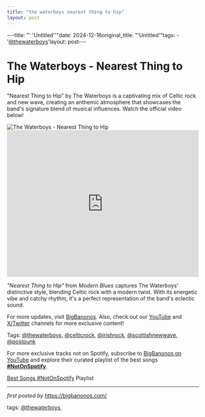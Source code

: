 ```yaml
---
title: "the waterboys nearest thing to hip"
layout: post
---
```

---title: "' 'Untitled''"date: 2024-12-16original_title: "'Untitled'"tags:  - '[@thewaterboys](/tags/thewaterboys/)'layout: post---<!-- Title of the Post --><h1 >The Waterboys - Nearest Thing to Hip</h1> <!-- Introductory Text --><p >"Nearest Thing to Hip" by The Waterboys is a captivating mix of Celtic rock and new wave, creating an anthemic atmosphere that showcases the band's signature blend of musical influences. Watch the official video below!</p> <!-- Featured Image --><div > <img src="https://i.scdn.co/image/ab67616d0000b273ef75eb89905d3af790ed2578" alt="The Waterboys - Nearest Thing to Hip" /></div> <!-- YouTube Video Embed --><div > <iframe width="100%" height="385" src="https://www.youtube.com/embed/MDqVBKp5BfQ" title="The Waterboys - Nearest Thing To Hip" frameborder="0" allow="accelerometer; autoplay; clipboard-write; encrypted-media; gyroscope; picture-in-picture; web-share" referrerpolicy="strict-origin-when-cross-origin" allowfullscreen></iframe></div> <!-- Song Information --><div > <p><em>"Nearest Thing to Hip"</em> from *Modern Blues* captures The Waterboys' distinctive style, blending Celtic rock with a modern twist. With its energetic vibe and catchy rhythm, it's a perfect representation of the band's eclectic sound.</p></div> <!-- Footer Links --><div > <p>For more updates, visit <a href="https://bigbanonos.com/" target="_blank">BigBanonos</a>. Also, check out our <a href="https://www.youtube.com/[@BigBanonos](/tags/BigBanonos/)" target="_blank">YouTube</a> and <a href="https://x.com/bigbanonos" target="_blank">X/Twitter</a> channels for more exclusive content!</p></div> <!-- Tags --><p >Tags: [@thewaterboys](/tags/thewaterboys/), [@celticrock](/tags/celticrock/), [@irishrock](/tags/irishrock/), [@scottishnewwave](/tags/scottishnewwave/), [@postpunk](/tags/postpunk/)</p><!--Subscribe and Playlist Links--><div>    <p>For more exclusive tracks not on Spotify, subscribe to <a href="https://www.youtube.com/[@BigBanonos](/tags/BigBanonos/)" target="_blank">BigBanonos on YouTube</a> and explore their curated playlist of the best songs <strong>[#NotOnSpotify](/tags/NotOnSpotify/)</strong>.</p>    <p><a href="https://www.youtube.com/playlist?list=PLtuNtuTatqI0kFahUCbtbfenC_ET5O_tr" target="_blank">Best Songs [#NotOnSpotify](/tags/NotOnSpotify/) Playlist<br /></a></p></div><hr /><p><em>first posted by</em> <a href="https://bigbanonos.com/" rel="noopener" target="_new">https://bigbanonos.com/</a></p><p>tags: [@thewaterboys](/tags/thewaterboys/),</p>